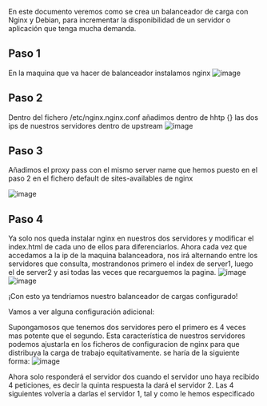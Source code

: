 En este documento veremos como se crea un balanceador de carga con Nginx y Debian, para incrementar la disponibilidad de un servidor o aplicación que tenga mucha demanda.
 ## Paso 1
En la maquina que va hacer de balanceador instalamos nginx
![image](https://github.com/ManuelMorenoNeria/Nginx/assets/114908218/6b01e3b5-d0d4-4603-bc03-453648909bf6)


 ## Paso 2
Dentro del fichero /etc/nginx.nginx.conf añadimos dentro de hhtp {} las dos ips de nuestros servidores dentro de upstream
![image](https://github.com/ManuelMorenoNeria/Nginx/assets/114908218/84d1b404-d0e2-4dcd-8f60-7033a27aad90)

 ## Paso 3
Añadimos el proxy pass con el mismo server name que hemos puesto en el paso 2 en el fichero default de sites-availables de nginx

![image](https://github.com/ManuelMorenoNeria/Nginx/assets/114908218/49ebf733-7e18-4422-aeb3-c70ba8989e47)

 ## Paso 4
 Ya solo nos queda instalar nginx en nuestros dos servidores y modificar el index.html de cada uno de ellos para diferenciarlos.
 Ahora cada vez que accedamos a la ip de la maquina balanceadora, nos irá alternando entre los servidores que consulta, mostrandonos primero el index de server1, luego el de server2 y asi todas las veces que recarguemos la pagina.
 ![image](https://github.com/ManuelMorenoNeria/Nginx/assets/114908218/d919e918-80cd-4dde-a67b-60d2526d90bc)
![image](https://github.com/ManuelMorenoNeria/Nginx/assets/114908218/1b5311b8-eb40-4b6c-9bde-8c375d881c36)


¡Con esto ya tendriamos nuestro balanceador de cargas configurado!


Vamos a ver alguna configuración adicional:

Supongamosos que tenemos dos servidores pero el primero es 4 veces mas potente que el segundo. Esta característica de nuestros servidores podemos ajustarla en los ficheros de configuracion de nginx para que distribuya la carga de trabajo equitativamente.
se haría de la siguiente forma:
![image](https://github.com/ManuelMorenoNeria/Nginx/assets/114908218/c4b6d17c-e520-4c9c-9886-2f44b9defd25)

Ahora solo responderá el servidor dos cuando el servidor uno haya recibido 4 peticiones, es decir la quinta respuesta la dará el servidor 2.
Las 4 siguientes volvería a darlas el servidor 1, tal y como le hemos especificado




